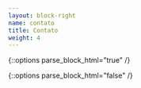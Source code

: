 ```yaml
---
layout: block-right
name: contato
title: Contato
weight: 4
---
```


{::options parse_block_html="true" /}
<script type="text/javascript" src="https://form.jotformz.com/jsform/83135997159673"></script>
{::options parse_block_html="false" /}
